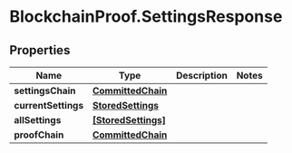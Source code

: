 # BlockchainProof.SettingsResponse

## Properties
Name | Type | Description | Notes
------------ | ------------- | ------------- | -------------
**settingsChain** | [**CommittedChain**](CommittedChain.md) |  | 
**currentSettings** | [**StoredSettings**](StoredSettings.md) |  | 
**allSettings** | [**[StoredSettings]**](StoredSettings.md) |  | 
**proofChain** | [**CommittedChain**](CommittedChain.md) |  | 


